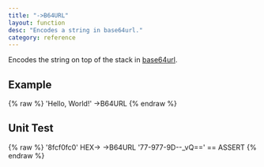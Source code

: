 ```yaml
---
title: "->B64URL"
layout: function
desc: "Encodes a string in base64url."
category: reference
---
```


Encodes the string on top of the stack in [base64url](https://en.wikipedia.org/wiki/Base64#Variants_summary_table).

## Example ##

{% raw %}
<warp10-warpscript-widget backend="{{backend}}"  exec-endpoint="{{execEndpoint}}">'Hello, World!'
->B64URL
</warp10-warpscript-widget>
{% endraw %}    

## Unit Test ##

{% raw %}
<warp10-warpscript-widget backend="{{backend}}"  exec-endpoint="{{execEndpoint}}">'8fcf0fc0' HEX-> ->B64URL
'77-977-9D--_vQ==' == ASSERT
</warp10-warpscript-widget>
{% endraw %}
